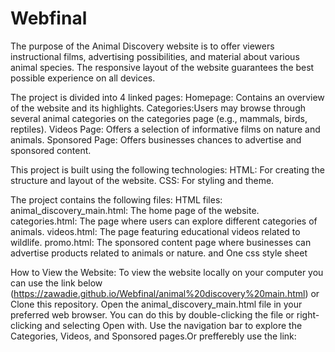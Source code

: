 # Webfinal
The purpose of the Animal Discovery website is to offer viewers instructional films, advertising possibilities, and material about various animal species. The responsive layout of the website guarantees the best possible experience on all devices.

The project is divided into 4 linked pages:
Homepage: Contains an overview of the website and its highlights.
Categories:Users may browse through several animal categories on the categories page (e.g., mammals, birds, reptiles).
Videos Page: Offers a selection of informative films on nature and animals.
Sponsored Page: Offers businesses chances to advertise and sponsored content.

This project is built using the following technologies:
HTML: For creating the structure and layout of the website.
CSS: For styling and theme.

The project contains the following files:
HTML files:
animal_discovery_main.html: The home page of the website.
categories.html: The page where users can explore different categories of animals.
videos.html: The page featuring educational videos related to wildlife.
promo.html: The sponsored content page where businesses can advertise products related to animals or nature.
and One css style sheet 

How to View the Website:
To view the website locally on your computer you can use the link below 
(https://zawadie.github.io/Webfinal/animal%20discovery%20main.html) or 
Clone this repository.
Open the animal_discovery_main.html file in your preferred web browser. You can do this by double-clicking the file or right-clicking and selecting Open with.
Use the navigation bar to explore the Categories, Videos, and Sponsored pages.Or prefferebly use the link: 
